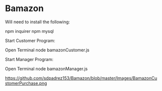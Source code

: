 # Bamazon

Will need to install the following:

npm inquirer
npm mysql

Start Customer Program:

Open Terminal
node bamazonCustomer.js

Start Manager Program:

Open Terminal
node bamazonManager.js

https://github.com/sdpadrez153/Bamazon/blob/master/Images/BamazonCustomerPurchase.png